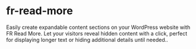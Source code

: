 # fr-read-more
Easily create expandable content sections on your WordPress website with FR Read More. Let your visitors reveal hidden content with a click, perfect for displaying longer text or hiding additional details until needed..
